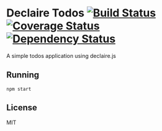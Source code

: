Declaire Todos [![Build Status](https://travis-ci.org/syntheticore/declaire-todos.svg?branch=master)](https://travis-ci.org/syntheticore/declaire-todos) [![Coverage Status](https://coveralls.io/repos/syntheticore/declaire-todos/badge.svg)](https://coveralls.io/r/syntheticore/declaire-todos) [![Dependency Status](https://david-dm.org/syntheticore/declaire-todos.svg)](https://david-dm.org/syntheticore/declaire-todos)
=========

A simple todos application using declaire.js

## Running

    npm start

## License

  MIT
